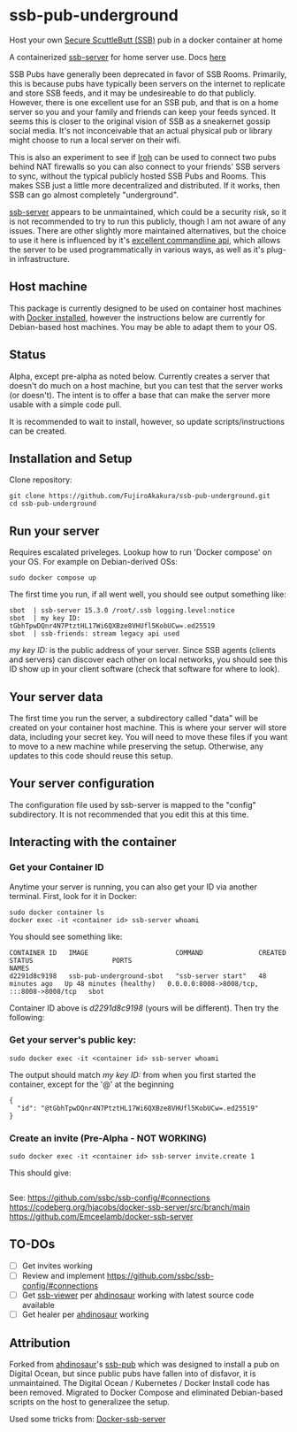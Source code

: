 # ssb-pub-underground

Host your own [Secure ScuttleButt (SSB)](https://www.scuttlebutt.nz) pub in a docker container at home

A containerized [ssb-server](https://github.com/ssbc/ssb-server?tab=readme-ov-file) for home server use. Docs [here](https://scuttlebot.io/)

SSB Pubs have generally been deprecated in favor of SSB Rooms.  Primarily, this is because pubs have typically been servers on the internet
to replicate and store SSB feeds, and it may be undesireable to do that publicly. However, there is one excellent use for an SSB pub, 
and that is on a home server so you and your family and friends can keep your feeds synced.  It seems this is closer to the original vision of SSB 
as a sneakernet gossip social media.  It's not inconceivable that an actual physical pub or library might choose to run a local server on their
wifi.

This is also an experiment to see if [Iroh](https://scuttlebot.io/) can be used to connect two pubs behind NAT firewalls so you can
also connect to your friends' SSB servers to sync, without the typical publicly hosted SSB Pubs and Rooms.  This makes SSB just a little
more decentralized and distributed.  If it works, then SSB can go almost completely "underground".

[ssb-server](https://github.com/ssbc/ssb-server?tab=readme-ov-file) appears to be unmaintained, which could be a security risk, so it is not 
recommended to try to run this publicly, though I am not aware of any issues.  There are other slightly more maintained alternatives, but the 
choice to use it here is influenced by it's [excellent commandline api](https://scuttlebot.io/apis/scuttlebot/ssb.html), which allows the server 
to be used programmatically in various ways, as well as it's plug-in infrastructure.

## Host machine

This package is currently designed to be used on container host machines with [Docker installed](https://docs.docker.com/engine/install/), however
the instructions below are currently for Debian-based host machines.  You may be able to adapt them to your OS. 

## Status

Alpha, except pre-alpha as noted below.  Currently creates a server that doesn't do much on a host machine, but you can test that the server works (or doesn't).  The intent is to offer a base that can make the server more usable with a simple code pull.

It is recommended to wait to install, however, so update scripts/instructions can be created.

## Installation and Setup

Clone repository:

```shell
git clone https://github.com/FujiroAkakura/ssb-pub-underground.git
cd ssb-pub-underground
```
## Run your server

Requires escalated priveleges. Lookup how to run 'Docker compose' on your OS. For example on Debian-derived OSs:

```shell
sudo docker compose up
```
The first time you run, if all went well, you should see output something like:

```console
sbot  | ssb-server 15.3.0 /root/.ssb logging.level:notice
sbot  | my key ID: tGbhTpwDQnr4N7PtztHL17Wi6QXBze8VHUfl5KobUCw=.ed25519
sbot  | ssb-friends: stream legacy api used
```

*my key ID:* is the public address of your server.  Since SSB agents (clients and servers) can discover each other on 
local networks, you should see this ID show up in your client software (check that software for where to look). 


## Your server data

The first time you run the server, a subdirectory called "data" will be created on your container host machine.  This is where your server
will store data, including your secret key.  You will need to move these files if you want to move to a new machine while preserving
the setup. Otherwise, any updates to this code should reuse this setup.

## Your server configuration

The configuration file used by ssb-server is mapped to the "config" subdirectory.  It is not recommended that you edit this at this time.

## Interacting with the container

### Get your Container ID

Anytime your server is running, you can also get your ID via another terminal.  First, look for it in Docker:

```shell
sudo docker container ls
docker exec -it <container id> ssb-server whoami
```

You should see something like:

```console
CONTAINER ID   IMAGE                      COMMAND              CREATED          STATUS                    PORTS                                       NAMES
d2291d8c9198   ssb-pub-underground-sbot   "ssb-server start"   48 minutes ago   Up 48 minutes (healthy)   0.0.0.0:8008->8008/tcp, :::8008->8008/tcp   sbot
```

Container ID above is *d2291d8c9198* (yours will be different).  Then try the following:

### Get your server's public key:

```shell
sudo docker exec -it <container id> ssb-server whoami
```

The output should match *my key ID:* from when you first started the container, except for the '@' at the beginning

```console
{
  "id": "@tGbhTpwDQnr4N7PtztHL17Wi6QXBze8VHUfl5KobUCw=.ed25519"
}
```

### Create an invite (Pre-Alpha - NOT WORKING)

```shell
sudo docker exec -it <container id> ssb-server invite.create 1
```

This should give:

```console

```

See:
https://github.com/ssbc/ssb-config/#connections
https://codeberg.org/hjacobs/docker-ssb-server/src/branch/main
https://github.com/Emceelamb/docker-ssb-server

## TO-DOs

* [ ] Get invites working
* [ ] Review and implement https://github.com/ssbc/ssb-config/#connections
* [ ] Get [ssb-viewer](https://github.com/ssbc/ssb-viewer) per [ahdinosaur](https://github.com/ahdinosaur) working with latest source code available
* [ ] Get healer per [ahdinosaur](https://github.com/ahdinosaur) working

## Attribution

Forked from [ahdinosaur](https://github.com/ahdinosaur)'s [ssb-pub](https://github.com/ahdinosaur/ssb-pub) which was designed to 
install a pub on Digital Ocean, but since public pubs have fallen into of disfavor, it is unmaintained.  The Digital Ocean / Kubernetes / Docker Install code has been removed. Migrated to Docker Compose and eliminated Debian-based scripts on the host to generalizee the setup. 

Used some tricks from: [Docker-ssb-server](https://github.com/Emceelamb/docker-ssb-server/tree/main)

